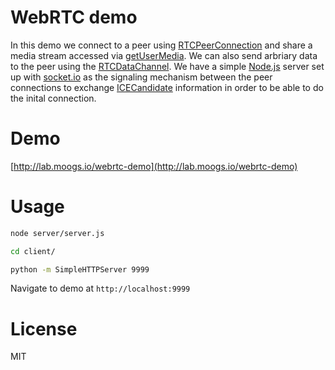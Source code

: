 # WebRTC demo

In this demo we connect to a peer using [RTCPeerConnection](https://developer.mozilla.org/en-US/docs/Web/API/RTCPeerConnection) and share a media stream accessed via [getUserMedia](https://developer.mozilla.org/en-US/docs/NavigatorUserMedia.getUserMedia). We can also send arbriary data to the peer using the [RTCDataChannel](https://developer.mozilla.org/en-US/docs/Web/API/RTCDataChannel). We have a simple [Node.js](http://nodejs.org/) server set up with [socket.io](http://socket.io/) as the signaling mechanism between the peer connections to exchange [ICECandidate](https://developer.mozilla.org/en-US/docs/Web/Events/icecandidate) information in order to be able to do the inital connection.

# Demo

[http://lab.moogs.io/webrtc-demo](http://lab.moogs.io/webrtc-demo)

# Usage

```bash
node server/server.js
```

```bash
cd client/

python -m SimpleHTTPServer 9999
```

Navigate to demo at `http://localhost:9999`

# License

MIT
